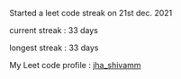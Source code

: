 Started a leet code streak on 21st dec. 2021

current streak : 33 days

longest streak : 33 days

My Leet code profile : [jha_shivamm](https://leetcode.com/jha_shivamm/)


